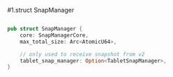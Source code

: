 #1.struct SnapManager

```rust

pub struct SnapManager {
    core: SnapManagerCore,
    max_total_size: Arc<AtomicU64>,

    // only used to receive snapshot from v2
    tablet_snap_manager: Option<TabletSnapManager>,
}

```